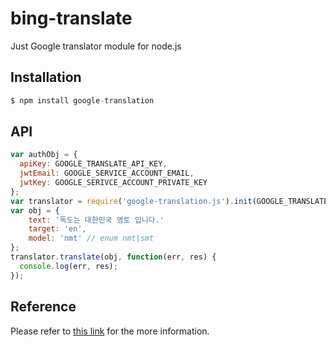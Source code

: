 bing-translate
==============

Just Google translator module for node.js

## Installation

```js
$ npm install google-translation
```

## API

```js
var authObj = {
  apiKey: GOOGLE_TRANSLATE_API_KEY,
  jwtEmail: GOOGLE_SERVICE_ACCOUNT_EMAIL,
  jwtKey: GOOGLE_SERIVCE_ACCOUNT_PRIVATE_KEY
};
var translator = require('google-translation.js').init(GOOGLE_TRANSLATE_API_KEY);
var obj = {
	text: '독도는 대한민국 영토 입니다.'
	target: 'en',
	model: 'nmt' // enum nmt|smt
};
translator.translate(obj, function(err, res) {
  console.log(err, res);
});
```

## Reference

Please refer to [this link](https://cloud.google.com/translate/docs/apis) for the more information.